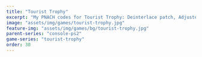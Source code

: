 ```yaml
---
title: "Tourist Trophy"
excerpt: "My PNACH codes for Tourist Trophy: Deinterlace patch, Adjusted trigger sensitivity."
image: "assets/img/games/tourist-trophy.jpg"
feature-img: "assets/img/games/bg/tourist-trophy.jpg"
parent-series: "console-ps2"
game-series: "tourist-trophy"
order: 30
---
```

